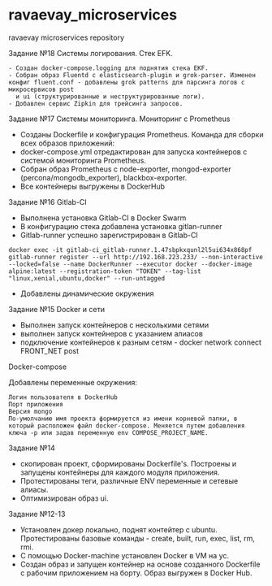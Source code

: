 # ravaevay_microservices
ravaevay microservices repository

Задание №18
Системы логирования. Стек EFK.

    - Создан docker-compose.logging для поднятия стека EKF.
    - Cобран образ Fluentd с elasticsearch-plugin и grok-parser. Изменен конфиг fluent.conf - добавлены grok patterns для парсинга логов с микросервисов post
      и ui (структурированные и неструктурированные логи).
    - Добавлен сервис Zipkin для трейсинга запросов.

Задание №17
Системы мониторинга. Мониторинг с Prometheus

 - Созданы Dockerfile и конфигурация Prometheus. Команда для сборки всех образов приложений:
 - docker-compose.yml отредактирован для запуска контейнеров с системой мониторинга Prometheus.
 - Собран образ Prometheus c node-exporter, mongod-exporter (percona/mongodb_exporter), blackbox-exporter.
 - Все контейнеры выгружены в DockerHub


Задание №16
Gitlab-CI

 - Выполнена установка Gitlab-CI в Docker Swarm
 - В конфигурацию стека добавлена установка gitlan-runner
 - Gitlab-runner успешно зарегистрирован в Gitlab-CI
```
docker exec -it gitlab-ci_gitlab-runner.1.47sbpkxqunl2l5ui634x868pf gitlab-runner register --url http://192.168.223.233/ --non-interactive --locked=false --name DockerRunner --executor docker --docker-image alpine:latest --registration-token "TOKEN" --tag-list "linux,xenial,ubuntu,docker" --run-untagged
```
 - Добавлены динамические окружения

Задание №15
Docker и сети

- Выполнен запуск контейнеров с несколькими сетями
- выполнен запуск контейнеров с указанием алиасов
- подключение контейнеров к разным сетям - docker network connect FRONT_NET post

Docker-compose

Добавлены переменные окружения:

    Логин пользователя в DockerHub
    Порт приложения
    Версия mongo
    По-умолчанию имя проекта формируется из имени корневой папки, в который расположен файл docker-compose. Меняется путем добавления ключа -p или задав переменную env COMPOSE_PROJECT_NAME.

Задание №14

- скопирован проект, сформированы Dockerfile's. Построены и запущены контейнеры для каждого модуля приложения.
- Протестированы теги, различные ENV переменные и сетевые алиасы.
- Оптимизирован образ ui.

Задание №12-13

 - Установлен докер локально, поднят контейтер с ubuntu. Протестированы базовые команды - create, built, run, exec, list, rm, rmi.
 - С помощью Docker-machine установлен Docker в VM на yc.
 - Создан образ и запущен контейнер на основе созданного Dockerfile с рабочим приложением на борту. Образ выгружен в Docker Hub.
